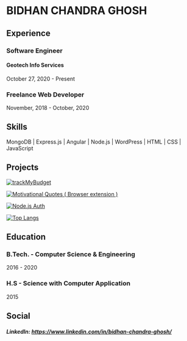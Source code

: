# BIDHAN CHANDRA GHOSH

## Experience
### Software Engineer
#### Geotech Info Services
October 27, 2020 - Present

### Freelance Web Developer
November, 2018 - October, 2020

## Skills
MongoDB | Express.js | Angular | Node.js | WordPress | HTML | CSS | JavaScript

## Projects
[![trackMyBudget](https://github-readme-stats.vercel.app/api/pin/?username=bidhantech&repo=trackMyBudget-using-ionic&theme=radical)](https://play.google.com/store/apps/details?id=in.bidhantech.trackMyBudget)

[![Motivational Quotes ( Browser extension )](https://github-readme-stats.vercel.app/api/pin/?username=bidhantech&repo=motivational-quotes-browser-extension&theme=radical)](https://chrome.google.com/webstore/detail/motivational-quotes/ljhoogbfimpodcklbgflpfllfdoncakl)

[![Node.js Auth](https://github-readme-stats.vercel.app/api/pin/?username=bidhantech&repo=nodejs-authentication&theme=radical)]([https://github.com/bidhantech/nodejs-authentication)

[![Top Langs](https://github-readme-stats.vercel.app/api/top-langs/?username=bidhantech&layout=compact&theme=radical)](https://github.com/bidhantech)

## Education
### B.Tech. - Computer Science & Engineering
2016 - 2020

### H.S - Science with Computer Application
2015

## Social
##### LinkedIn: https://www.linkedin.com/in/bidhan-chandra-ghosh/
